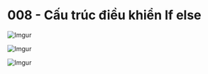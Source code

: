 # 008 - Cấu trúc điều khiển If else  

![Imgur](https://i.imgur.com/LCWZWg9.png)  

![Imgur](https://i.imgur.com/iJv7yAd.png)  

![Imgur](https://i.imgur.com/Mytg7ao.png)  

